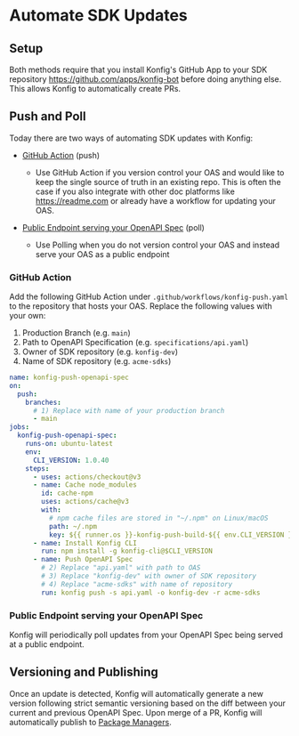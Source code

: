 # Automate SDK Updates

## Setup

Both methods require that you install Konfig's GitHub App to your SDK repository
https://github.com/apps/konfig-bot before doing anything else. This allows Konfig to automatically create PRs.

## Push and Poll

Today there are two ways of automating SDK updates with Konfig:

- [GitHub Action](automate-sdk-updates#github-action) (push)

  - Use GitHub Action if you version control your OAS and would like
    to keep the single source of truth in an existing repo. This is often the case
    if you also integrate with other doc platforms like https://readme.com or already have a workflow for updating your OAS.

- [Public Endpoint serving your OpenAPI Spec](automate-sdk-updates#public-endpoint-serving-your-openapi-spec) (poll)
  - Use Polling when you do not version control your OAS and instead serve your OAS as a public endpoint

### GitHub Action

Add the following GitHub Action under `.github/workflows/konfig-push.yaml` to
the repository that hosts your OAS. Replace the following values with your own:

1. Production Branch (e.g. `main`)
2. Path to OpenAPI Specification (e.g. `specifications/api.yaml`)
3. Owner of SDK repository (e.g. `konfig-dev`)
4. Name of SDK repository (e.g. `acme-sdks`)

```yaml
name: konfig-push-openapi-spec
on:
  push:
    branches:
      # 1) Replace with name of your production branch
      - main
jobs:
  konfig-push-openapi-spec:
    runs-on: ubuntu-latest
    env:
      CLI_VERSION: 1.0.40
    steps:
      - uses: actions/checkout@v3
      - name: Cache node_modules
        id: cache-npm
        uses: actions/cache@v3
        with:
          # npm cache files are stored in "~/.npm" on Linux/macOS
          path: ~/.npm
          key: ${{ runner.os }}-konfig-push-build-${{ env.CLI_VERSION }}
      - name: Install Konfig CLI
        run: npm install -g konfig-cli@$CLI_VERSION
      - name: Push OpenAPI Spec
        # 2) Replace "api.yaml" with path to OAS
        # 3) Replace "konfig-dev" with owner of SDK repository
        # 4) Replace "acme-sdks" with name of repository
        run: konfig push -s api.yaml -o konfig-dev -r acme-sdks
```

### Public Endpoint serving your OpenAPI Spec

Konfig will periodically poll updates from your OpenAPI Spec being served at a
public endpoint.

## Versioning and Publishing

Once an update is detected, Konfig will automatically generate a new version
following strict semantic versioning based on the diff between your current and
previous OpenAPI Spec. Upon merge of a PR, Konfig will automatically publish to
[Package Managers](/reference/supported-package-managers).
